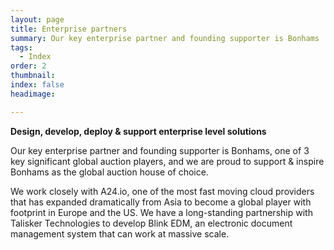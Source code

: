 ```yaml
---
layout: page
title: Enterprise partners
summary: Our key enterprise partner and founding supporter is Bonhams
tags:
  - Index
order: 2
thumbnail:
index: false
headimage:

---
```

**Design, develop, deploy & support enterprise level solutions**

Our key enterprise partner and founding supporter is Bonhams, one of 3 key significant global auction players, and we are proud to support & inspire Bonhams as the global auction house of choice.

We work closely with A24.io, one of the most fast moving cloud providers that has expanded dramatically from Asia to become a global player with footprint in Europe and the US.  We have a long-standing partnership with Talisker Technologies to develop Blink EDM, an electronic document management system that can work at massive scale.
